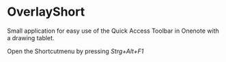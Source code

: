 # OverlayShort
Small application for easy use of the Quick Access Toolbar in Onenote with a drawing tablet.

Open the Shortcutmenu by pressing *Strg+Alt+F1*
